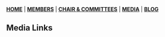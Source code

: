 [**HOME**](https://safbc.github.io/website/) | [**MEMBERS**](https://safbc.github.io/website/members/) | [**CHAIR & COMMITTEES**](https://safbc.github.io/website/committees/) | [**MEDIA**](https://safbc.github.io/website/media/) | [**BLOG**](https://safbc.github.io/website/blog/)

## Media Links
